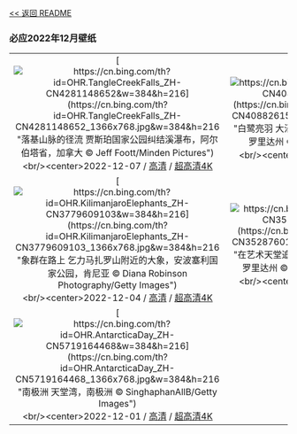 [<< 返回 README](../../README.md)
### 必应2022年12月壁纸
||||
|:---:|:---:|:---:|
|[![https://cn.bing.com/th?id=OHR.TangleCreekFalls_ZH-CN4281148652&w=384&h=216](https://cn.bing.com/th?id=OHR.TangleCreekFalls_ZH-CN4281148652_1366x768.jpg&w=384&h=216 "落基山脉的径流&#10;贾斯珀国家公园纠结溪瀑布，阿尔伯塔省，加拿大&#10;© Jeff Foott/Minden Pictures")](https://cn.bing.com/search?q=%e8%b4%be%e6%96%af%e7%8f%80%e5%9b%bd%e5%ae%b6%e5%85%ac%e5%9b%ad&form=hpcapt&mkt=zh-cn&filters=HpDate:"20221206_1600")<br/><center>2022-12-07 / [高清](https://cn.bing.com/th?id=OHR.TangleCreekFalls_ZH-CN4281148652_1920x1200.jpg&w=1920&h=1200) / [超高清4K](https://cn.bing.com/th?id=OHR.TangleCreekFalls_ZH-CN4281148652_UHD.jpg&w=3840&h=2160)<center/>|[![https://cn.bing.com/th?id=OHR.GreatEgret_ZH-CN4088261519&w=384&h=216](https://cn.bing.com/th?id=OHR.GreatEgret_ZH-CN4088261519_1366x768.jpg&w=384&h=216 "白鹭亮羽&#10;大沼泽国家公园里的一只大白鹭，美国佛罗里达州&#10;© Troy Harrison/Getty Images")](https://cn.bing.com/search?q=%e5%a4%a7%e7%99%bd%e9%b9%ad&form=hpcapt&mkt=zh-cn&filters=HpDate:"20221205_1600")<br/><center>2022-12-06 / [高清](https://cn.bing.com/th?id=OHR.GreatEgret_ZH-CN4088261519_1920x1200.jpg&w=1920&h=1200) / [超高清4K](https://cn.bing.com/th?id=OHR.GreatEgret_ZH-CN4088261519_UHD.jpg&w=3840&h=2160)<center/>|[![https://cn.bing.com/th?id=OHR.BambooTreesIndia_ZH-CN3943852151&w=384&h=216](https://cn.bing.com/th?id=OHR.BambooTreesIndia_ZH-CN3943852151_1366x768.jpg&w=384&h=216 "绿意盎然&#10;古瓦哈提的竹子，印度阿萨姆邦&#10;© Page Bazar/500px/Getty Images")](https://cn.bing.com/search?q=%e5%8f%a4%e7%93%a6%e5%93%88%e6%8f%90&form=hpcapt&mkt=zh-cn&filters=HpDate:"20221204_1600")<br/><center>2022-12-05 / [高清](https://cn.bing.com/th?id=OHR.BambooTreesIndia_ZH-CN3943852151_1920x1200.jpg&w=1920&h=1200) / [超高清4K](https://cn.bing.com/th?id=OHR.BambooTreesIndia_ZH-CN3943852151_UHD.jpg&w=3840&h=2160)<center/>|
|[![https://cn.bing.com/th?id=OHR.KilimanjaroElephants_ZH-CN3779609103&w=384&h=216](https://cn.bing.com/th?id=OHR.KilimanjaroElephants_ZH-CN3779609103_1366x768.jpg&w=384&h=216 "象群在路上&#10;乞力马扎罗山附近的大象，安波塞利国家公园，肯尼亚&#10;© Diana Robinson Photography/Getty Images")](https://cn.bing.com/search?q=%e4%b9%9e%e5%8a%9b%e9%a9%ac%e6%89%8e%e7%bd%97&form=hpcapt&mkt=zh-cn&filters=HpDate:"20221203_1600")<br/><center>2022-12-04 / [高清](https://cn.bing.com/th?id=OHR.KilimanjaroElephants_ZH-CN3779609103_1920x1200.jpg&w=1920&h=1200) / [超高清4K](https://cn.bing.com/th?id=OHR.KilimanjaroElephants_ZH-CN3779609103_UHD.jpg&w=3840&h=2160)<center/>|[![https://cn.bing.com/th?id=OHR.MiamiDT_ZH-CN3528760113&w=384&h=216](https://cn.bing.com/th?id=OHR.MiamiDT_ZH-CN3528760113_1366x768.jpg&w=384&h=216 "在艺术天堂追逐夏天&#10;迈阿密海滩海洋大道，美国佛罗里达州&#10;© Matteo Colombo/Getty Images")](https://cn.bing.com/search?q=%e8%bf%88%e9%98%bf%e5%af%86%e6%b5%b7%e6%bb%a9%e6%b5%b7%e6%b4%8b%e5%a4%a7%e9%81%93&form=hpcapt&mkt=zh-cn&filters=HpDate:"20221202_1600")<br/><center>2022-12-03 / [高清](https://cn.bing.com/th?id=OHR.MiamiDT_ZH-CN3528760113_1920x1200.jpg&w=1920&h=1200) / [超高清4K](https://cn.bing.com/th?id=OHR.MiamiDT_ZH-CN3528760113_UHD.jpg&w=3840&h=2160)<center/>|[![https://cn.bing.com/th?id=OHR.BraidedRiverDelta_ZH-CN3352462511&w=384&h=216](https://cn.bing.com/th?id=OHR.BraidedRiverDelta_ZH-CN3352462511_1366x768.jpg&w=384&h=216 "保护阿拉斯加的自然之美&#10;特里卡基拉河三角洲，阿拉斯加州克拉克湖国家公园，美国&#10;© Dawn Wilson Photography/Getty Images")](https://cn.bing.com/search?q=%e9%98%bf%e6%8b%89%e6%96%af%e5%8a%a0%e5%b7%9e%e5%85%8b%e6%8b%89%e5%85%8b%e6%b9%96%e5%9b%bd%e5%ae%b6%e5%85%ac%e5%9b%ad&form=hpcapt&mkt=zh-cn&filters=HpDate:"20221201_1600")<br/><center>2022-12-02 / [高清](https://cn.bing.com/th?id=OHR.BraidedRiverDelta_ZH-CN3352462511_1920x1200.jpg&w=1920&h=1200) / [超高清](https://cn.bing.com/th?id=OHR.BraidedRiverDelta_ZH-CN3352462511_UHD.jpg)<center/>|
|[![https://cn.bing.com/th?id=OHR.AntarcticaDay_ZH-CN5719164468&w=384&h=216](https://cn.bing.com/th?id=OHR.AntarcticaDay_ZH-CN5719164468_1366x768.jpg&w=384&h=216 "南极洲&#10;天堂湾，南极洲&#10;© SinghaphanAllB/Getty Images")](https://cn.bing.com/search?q=%e5%8d%97%e6%9e%81%e6%b4%b2&form=hpcapt&mkt=zh-cn&filters=HpDate:"20221130_1600")<br/><center>2022-12-01 / [高清](https://cn.bing.com/th?id=OHR.AntarcticaDay_ZH-CN5719164468_1920x1200.jpg&w=1920&h=1200) / [超高清4K](https://cn.bing.com/th?id=OHR.AntarcticaDay_ZH-CN5719164468_UHD.jpg&w=3840&h=2160)<center/>